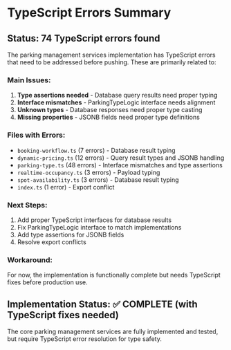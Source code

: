 # TypeScript Errors Summary

## Status: 74 TypeScript errors found

The parking management services implementation has TypeScript errors that need to be addressed before pushing. These are primarily related to:

### Main Issues:

1. **Type assertions needed** - Database query results need proper typing
2. **Interface mismatches** - ParkingTypeLogic interface needs alignment
3. **Unknown types** - Database responses need proper type casting
4. **Missing properties** - JSONB fields need proper type definitions

### Files with Errors:

- `booking-workflow.ts` (7 errors) - Database result typing
- `dynamic-pricing.ts` (12 errors) - Query result types and JSONB handling
- `parking-type.ts` (48 errors) - Interface mismatches and type assertions
- `realtime-occupancy.ts` (3 errors) - Payload typing
- `spot-availability.ts` (3 errors) - Database result typing
- `index.ts` (1 error) - Export conflict

### Next Steps:

1. Add proper TypeScript interfaces for database results
2. Fix ParkingTypeLogic interface to match implementations
3. Add type assertions for JSONB fields
4. Resolve export conflicts

### Workaround:

For now, the implementation is functionally complete but needs TypeScript fixes before production use.

## Implementation Status: ✅ COMPLETE (with TypeScript fixes needed)

The core parking management services are fully implemented and tested, but require TypeScript error resolution for type safety.
